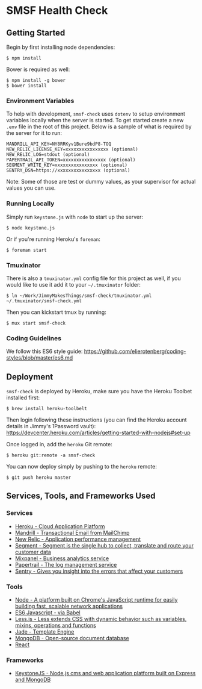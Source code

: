 SMSF Health Check
=================

## Getting Started

Begin by first installing node dependencies:

    $ npm install

Bower is required as well:

    $ npm install -g bower
    $ bower install

### Environment Variables

To help with development, `smsf-check` uses `dotenv` to setup environment
variables locally when the server is started. To get started create a new
`.env` file in the root of this project. Below is a sample of what is
required by the server for it to run:

    MANDRILL_API_KEY=NY8RRKyv1Bure9bdP8-TOQ
    NEW_RELIC_LICENSE_KEY=xxxxxxxxxxxxxxxx (optional)
    NEW_RELIC_LOG=stdout (optional)
    PAPERTRAIL_API_TOKEN=xxxxxxxxxxxxxxxx (optional)
    SEGMENT_WRITE_KEY=xxxxxxxxxxxxxxxx (optional)
    SENTRY_DSN=https://xxxxxxxxxxxxxxxx (optional)

Note: Some of those are test or dummy values, as your supervisor for actual
values you can use.

### Running Locally

Simply run `keystone.js` with `node` to start up the server:

    $ node keystone.js

Or if you're running Heroku's `foreman`:

    $ foreman start

### Tmuxinator

There is also a `tmuxinator.yml` config file for this project as well, if you
would like to use it add it to your `~/.tmuxinator` folder:

    $ ln ~/Work/JimmyMakesThings/smsf-check/tmuxinator.yml ~/.tmuxinator/smsf-check.yml

Then you can kickstart tmux by running:

    $ mux start smsf-check

### Coding Guidelines

We follow this ES6 style guide: https://github.com/elierotenberg/coding-styles/blob/master/es6.md

## Deployment

`smsf-check` is deployed by Heroku, make sure you have the Heroku Toolbet
installed first:

    $ brew install heroku-toolbelt

Then login following these instructions (you can find the Heroku account
details in Jimmy's 1Password vault):
https://devcenter.heroku.com/articles/getting-started-with-nodejs#set-up

Once logged in, add the `heroku` Git remote:

    $ heroku git:remote -a smsf-check

You can now deploy simply by pushing to the `heroku` remote:

    $ git push heroku master

## Services, Tools, and Frameworks Used

### Services

* [Heroku - Cloud Application Platform](https://www.heroku.com/)
* [Mandrill - Transactional Email from MailChimp](https://mandrill.com/)
* [New Relic - Application performance management](http://newrelic.com)
* [Segment - Segment is the single hub to collect, translate and route your customer data](https://segment.com)
* [Mixpanel - Business analytics service](https://mixpanel.com)
* [Papertrail - The log management service](https://papertrailapp.com)
* [Sentry - Gives you insight into the errors that affect your customers](https://www.getsentry.com/welcome/)

### Tools

* [Node - A platform built on Chrome's JavaScript runtime for easily building fast, scalable network applications](https://nodejs.org/)
* [ES6 Javascript - via Babel](https://github.com/lukehoban/es6features)
* [Less.js - Less extends CSS with dynamic behavior such as variables, mixins, operations and functions](http://lesscss.org)
* [Jade - Template Engine](http://jade-lang.com)
* [MongoDB - Open-source document database](https://www.mongodb.org)
* [React](https://facebook.github.io/react)

### Frameworks

* [KeystoneJS - Node.js cms and web application platform built on Express and MongoDB](http://keystonejs.com/)
